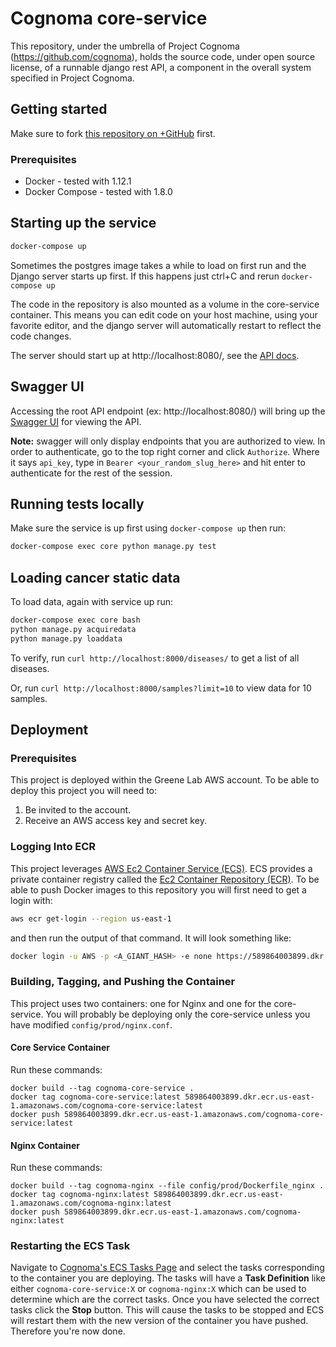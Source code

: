 # Cognoma core-service

This repository, under the umbrella of Project Cognoma
(https://github.com/cognoma), holds the source code, under open source
license, of a runnable django rest API, a component in the overall system
specified in Project Cognoma.

## Getting started

Make sure to fork [this repository on
 +GitHub](https://github.com/cognoma/core-service "cognoma/core-service on
 +GitHub") first.

### Prerequisites

- Docker - tested with 1.12.1
- Docker Compose - tested with 1.8.0

## Starting up the service

```sh
docker-compose up
```

Sometimes the postgres image takes a while to load on first run and the Django server starts up first. If this happens just ctrl+C and rerun `docker-compose up`

The code in the repository is also mounted as a volume in the core-service container. This means you can edit code on your host machine, using your favorite editor, and the django server will automatically restart to reflect the code changes.

The server should start up at http://localhost:8080/, see the [API docs](https://github.com/cognoma/core-service/blob/master/doc/api.md).

## Swagger UI
Accessing the root API endpoint (ex: http://localhost:8080/) will bring up the [Swagger UI](https://github.com/marcgibbons/django-rest-swagger) for viewing the API.

**Note:** swagger will only display endpoints that you are authorized to
view. In order to authenticate, go to the top right corner and click
`Authorize`. Where it says `api_key`, type in `Bearer
<your_random_slug_here>` and hit enter to authenticate for the rest of the session.

## Running tests locally

Make sure the service is up first using `docker-compose up` then run:

```sh
docker-compose exec core python manage.py test
```

## Loading cancer static data

To load data, again with service up run:

```sh
docker-compose exec core bash
python manage.py acquiredata
python manage.py loaddata
```

To verify, run `curl http://localhost:8000/diseases/` to get a list of all diseases.

Or, run `curl http://localhost:8000/samples?limit=10` to view data for 10 samples.

## Deployment

### Prerequisites

This project is deployed within the Greene Lab AWS account. To be able
to deploy this project you will need to:
1. Be invited to the account.
2. Receive an AWS access key and secret key.

### Logging Into ECR

This project leverages
[AWS Ec2 Container Service (ECS)](https://aws.amazon.com/ecs/details).
ECS provides a private container registry called the
[Ec2 Container Repository (ECR)](https://aws.amazon.com/ecr/).
To be able to push Docker images to this repository you will first need to
get a login with:
```sh
aws ecr get-login --region us-east-1
```
and then run the output of that command. It will look something like:
```sh
docker login -u AWS -p <A_GIANT_HASH> -e none https://589864003899.dkr.ecr.us-east-1.amazonaws.com
```

### Building, Tagging, and Pushing the Container

This project uses two containers: one for Nginx and one for the core-service.
You will probably be deploying only the core-service unless you have modified
`config/prod/nginx.conf`.

#### Core Service Container

Run these commands:
```
docker build --tag cognoma-core-service .
docker tag cognoma-core-service:latest 589864003899.dkr.ecr.us-east-1.amazonaws.com/cognoma-core-service:latest
docker push 589864003899.dkr.ecr.us-east-1.amazonaws.com/cognoma-core-service:latest
```

#### Nginx Container

Run these commands:
```
docker build --tag cognoma-nginx --file config/prod/Dockerfile_nginx .
docker tag cognoma-nginx:latest 589864003899.dkr.ecr.us-east-1.amazonaws.com/cognoma-nginx:latest
docker push 589864003899.dkr.ecr.us-east-1.amazonaws.com/cognoma-nginx:latest
```

### Restarting the ECS Task

Navigate to
[Cognoma's ECS Tasks Page](https://console.aws.amazon.com/ecs/home?region=us-east-1#/clusters/cognoma/tasks)
and select the tasks corresponding to the container you are deploying.
The tasks will have a **Task Definition** like either `cognoma-core-service:X`
or `cognoma-nginx:X` which can be used to determine which are the correct
tasks. Once you have selected the correct tasks click the **Stop** button.
This will cause the tasks to be stopped and ECS will restart them with the
new version of the container you have pushed. Therefore you're now done.
